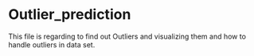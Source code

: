# Outlier_prediction
This file is regarding to find out Outliers and visualizing them and how to handle outliers in data set. 
